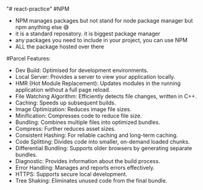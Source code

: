 "# react-practice" 
#NPM
- NPM manages packages but not stand for node package manager but npm anything else 😅
- it is a standard reposatory. it is biggest package manager
- any packages you need to include in your project, you can use NPM
- ALL the package hosted over there

#Parcel Features:
 - Dev Build: 
   Optimised for development environments.
 - Local Server: 
   Provides a server to view your application locally.
 - HMR (Hot Module Replacement): 
   Updates modules in the running application without a full page reload.
 - File Watching Algorithm: 
   Efficiently detects file changes, written in C++.
 - Caching: 
   Speeds up subsequent builds.
 - Image Optimization: 
   Reduces image file sizes.
 - Minification: 
   Compresses code to reduce file size.
 - Bundling: 
   Combines multiple files into optimized bundles.
 - Compress: 
   Further reduces asset sizes.
 - Consistent Hashing: 
   For reliable caching and long-term caching.
 - Code Splitting: 
   Divides code into smaller, on-demand loaded chunks.
 - Differential Bundling: 
   Supports older browsers by generating separate bundles.
 - Diagnostic: 
   Provides information about the build process.
 - Error Handling: 
   Manages and reports errors effectively.
 - HTTPS: 
   Supports secure local development.
 - Tree Shaking: 
   Eliminates unused code from the final bundle.